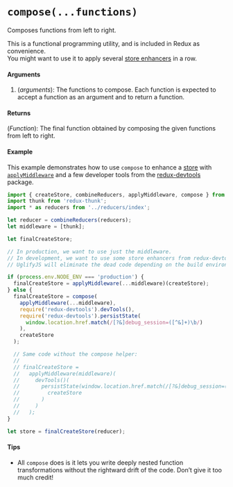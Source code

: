 # `compose(...functions)`

Composes functions from left to right.

This is a functional programming utility, and is included in Redux as convenience.  
You might want to use it to apply several [store enhancers](../Glossary.md#store-enhancer) in a row.

#### Arguments

1. (*arguments*): The functions to compose. Each function is expected to accept a function as an argument and to return a function.

#### Returns

(*Function*): The final function obtained by composing the given functions from left to right.

#### Example

This example demonstrates how to use `compose` to enhance a [store](Store.md) with [`applyMiddleware`](applyMiddleware.md) and a few developer tools from the [redux-devtools](https://github.com/gaearon/redux-devtools) package.

```js
import { createStore, combineReducers, applyMiddleware, compose } from 'redux';
import thunk from 'redux-thunk';
import * as reducers from '../reducers/index';

let reducer = combineReducers(reducers);
let middleware = [thunk];

let finalCreateStore;

// In production, we want to use just the middleware.
// In development, we want to use some store enhancers from redux-devtools.
// UglifyJS will eliminate the dead code depending on the build environment.

if (process.env.NODE_ENV === 'production') {
  finalCreateStore = applyMiddleware(...middleware)(createStore);
} else {
  finalCreateStore = compose(
    applyMiddleware(...middleware),
    require('redux-devtools').devTools(),
    require('redux-devtools').persistState(
      window.location.href.match(/[?&]debug_session=([^&]+)\b/)
    ),
    createStore
  );

  // Same code without the compose helper:
  //
  // finalCreateStore =
  //   applyMiddleware(middleware)(
  //     devTools()(
  //       persistState(window.location.href.match(/[?&]debug_session=([^&]+)\b/))(
  //         createStore
  //       )
  //     )
  //   );
}

let store = finalCreateStore(reducer);
```

#### Tips

* All `compose` does is it lets you write deeply nested function transformations without the rightward drift of the code. Don’t give it too much credit!
